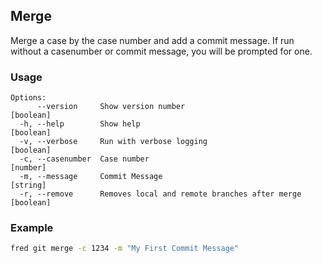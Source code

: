 ## Merge

Merge a case by the case number and add a commit message.  If run without a casenumber or commit message, you will be prompted for one.

### Usage

```
Options:
      --version     Show version number                                [boolean]
  -h, --help        Show help                                          [boolean]
  -v, --verbose     Run with verbose logging                           [boolean]
  -c, --casenumber  Case number                                         [number]
  -m, --message     Commit Message                                      [string]
  -r, --remove      Removes local and remote branches after merge      [boolean]
```

### Example

```sh
fred git merge -c 1234 -m "My First Commit Message"
```